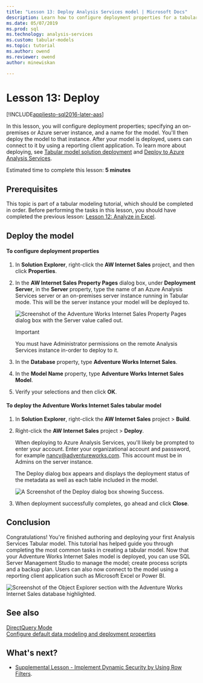 ```yaml
---
title: "Lesson 13: Deploy Analysis Services model | Microsoft Docs"
description: Learn how to configure deployment properties for a tabular model project.
ms.date: 05/07/2019
ms.prod: sql
ms.technology: analysis-services
ms.custom: tabular-models
ms.topic: tutorial
ms.author: owend
ms.reviewer: owend
author: minewiskan

---
```

# Lesson 13: Deploy
[!INCLUDE[appliesto-sql2016-later-aas](../includes/appliesto-sql2016-later-aas.md)]

In this lesson, you will configure deployment properties; specifying an on-premises or Azure server instance, and a name for the model. You'll then deploy the model to that instance. After your model is deployed, users can connect to it by using a reporting client application. To learn more about deploying, see [Tabular model solution deployment](../deployment/tabular-model-solution-deployment.md) and [Deploy to Azure Analysis Services](/azure/analysis-services/analysis-services-deploy).  
  
Estimated time to complete this lesson: **5 minutes**  
  
## Prerequisites  
This topic is part of a tabular modeling tutorial, which should be completed in order. Before performing the tasks in this lesson, you should have completed the previous lesson: [Lesson 12: Analyze in Excel](lesson-12-analyze-in-excel.md).  
  
## Deploy the model  
  
#### To configure deployment properties  
  
1.  In **Solution Explorer**, right-click the **AW Internet Sales** project, and then click **Properties**.  
  
2.  In the **AW Internet Sales Property Pages** dialog box, under **Deployment Server**, in the **Server** property, type the name of an Azure Analysis Services server or an on-premises server instance running in Tabular mode. This will be the server instance your model will be deployed to.  

    ![Screenshot of the Adventure Works Internet Sales Property Pages dialog box with the Server value called out.](media/aas-deploy-deployment-server-property.png)
 
    > [!IMPORTANT]  
    > You must have Administrator permissions on the remote Analysis Services instance in-order to deploy to it.  
  
3.  In the **Database** property, type **Adventure Works Internet Sales**.  
  
4.  In the **Model Name** property, type **Adventure Works Internet Sales Model**.  
  
5.  Verify your selections and then click **OK**.  
  
#### To deploy the Adventure Works Internet Sales tabular model  
  
1.  In **Solution Explorer**, right-click the **AW Internet Sales** project > **Build**.  

2.  Right-click the **AW Internet Sales** project > **Deploy**.

    When deploying to Azure Analysis Services, you'll likely be prompted to enter your account. Enter your organizational account and passsword, for example nancy@adventureworks.com. This account must be in Admins on the server instance.
  
    The Deploy dialog box appears and displays the deployment status of the metadata as well as each table included in the model.  
    
    ![A Screenshot of the Deploy dialog box showing Success.](media/aas-deploy-status.png)
  
3. When deployment successfully completes, go ahead and click **Close**.  
  
## Conclusion  
Congratulations! You're finished authoring and deploying your first Analysis Services Tabular model. This tutorial has helped guide you through completing the most common tasks in creating a tabular model. Now that your Adventure Works Internet Sales model is deployed, you can use SQL Server Management Studio to manage the model; create process scripts and a backup plan. Users can also now connect to the model using a reporting client application such as Microsoft Excel or Power BI.  

![Screenshot of the Object Explorer section with the Adventure Works Internet Sales database highlighted.](media/as-tabular-lesson13-ssms.png)
  
  
## See also  
[DirectQuery Mode](../tabular-models/directquery-mode-ssas-tabular.md)  
[Configure default data modeling and deployment properties](../tabular-models/configure-default-data-modeling-and-deployment-properties-ssas-tabular.md)    
  
  
  ## What's next?
*  [Supplemental Lesson - Implement Dynamic Security by Using Row Filters](supplemental-lesson-implement-dynamic-security-by-using-row-filters.md).